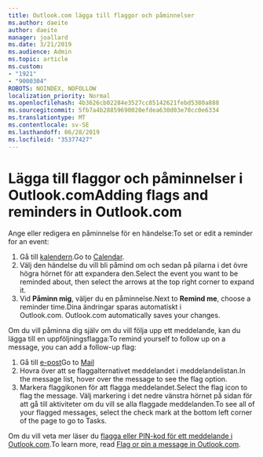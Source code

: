 ```yaml
---
title: Outlook.com lägga till flaggor och påminnelser
ms.author: daeite
author: daeite
manager: joallard
ms.date: 3/21/2019
ms.audience: Admin
ms.topic: article
ms.custom:
- "1921"
- "9000304"
ROBOTS: NOINDEX, NOFOLLOW
localization_priority: Normal
ms.openlocfilehash: 4b3626cb02284e3527cc85142621febd5380a888
ms.sourcegitcommit: 5fb7a4b28859690020efdea630d03e70cc0e6334
ms.translationtype: MT
ms.contentlocale: sv-SE
ms.lasthandoff: 06/28/2019
ms.locfileid: "35377427"
---
```

# <a name="adding-flags-and-reminders-in-outlookcom"></a><span data-ttu-id="41b18-102">Lägga till flaggor och påminnelser i Outlook.com</span><span class="sxs-lookup"><span data-stu-id="41b18-102">Adding flags and reminders in Outlook.com</span></span>

<span data-ttu-id="41b18-103">Ange eller redigera en påminnelse för en händelse:</span><span class="sxs-lookup"><span data-stu-id="41b18-103">To set or edit a reminder for an event:</span></span>

1. <span data-ttu-id="41b18-104">Gå till [kalendern](https://outlook.live.com/calendar/).</span><span class="sxs-lookup"><span data-stu-id="41b18-104">Go to [Calendar](https://outlook.live.com/calendar/).</span></span>
1. <span data-ttu-id="41b18-105">Välj den händelse du vill bli påmind om och sedan på pilarna i det övre högra hörnet för att expandera den.</span><span class="sxs-lookup"><span data-stu-id="41b18-105">Select the event you want to be reminded about, then select the arrows at the top right corner to expand it.</span></span>
1. <span data-ttu-id="41b18-106">Vid **Påminn mig**, väljer du en påminnelse.</span><span class="sxs-lookup"><span data-stu-id="41b18-106">Next to **Remind me**, choose a reminder time.</span></span><span data-ttu-id="41b18-107">Dina ändringar sparas automatiskt i Outlook.com.</span><span class="sxs-lookup"><span data-stu-id="41b18-107"> Outlook.com automatically saves your changes.</span></span>

<span data-ttu-id="41b18-108">Om du vill påminna dig själv om du vill följa upp ett meddelande, kan du lägga till en uppföljningsflagga:</span><span class="sxs-lookup"><span data-stu-id="41b18-108">To remind yourself to follow up on a message, you can add a follow-up flag:</span></span>

1. <span data-ttu-id="41b18-109">Gå till [e-post](https://outlook.live.com/mail/)</span><span class="sxs-lookup"><span data-stu-id="41b18-109">Go to [Mail](https://outlook.live.com/mail/)</span></span>
1. <span data-ttu-id="41b18-110">Hovra över att se flaggalternativet meddelandet i meddelandelistan.</span><span class="sxs-lookup"><span data-stu-id="41b18-110">In the message list, hover over the message to see the flag option.</span></span>
1. <span data-ttu-id="41b18-111">Markera flaggikonen för att flagga meddelandet.</span><span class="sxs-lookup"><span data-stu-id="41b18-111">Select the flag icon to flag the message.</span></span> <span data-ttu-id="41b18-112">Välj markering i det nedre vänstra hörnet på sidan för att gå till aktiviteter om du vill se alla flaggade meddelanden.</span><span class="sxs-lookup"><span data-stu-id="41b18-112">To see all of your flagged messages, select the check mark at the bottom left corner of the page to go to Tasks.</span></span>
 
<span data-ttu-id="41b18-113">Om du vill veta mer läser du [flagga eller PIN-kod för ett meddelande i Outlook.com](https://support.office.com/article/8e911e69-30d6-4cc8-8c71-a1163560618a).</span><span class="sxs-lookup"><span data-stu-id="41b18-113">To learn more, read [Flag or pin a message in Outlook.com](https://support.office.com/article/8e911e69-30d6-4cc8-8c71-a1163560618a).</span></span>
